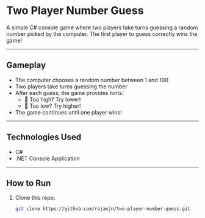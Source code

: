 # Two Player Number Guess

A simple C# console game where two players take turns guessing a random number picked by the computer. The first player to guess correctly wins the game!

---

## Gameplay

- The computer chooses a random number between 1 and 100
- Two players take turns guessing the number
- After each guess, the game provides hints:
  - 🔼 Too high? Try lower!
  - 🔽 Too low? Try higher!
- The game continues until one player wins!

---

## Technologies Used

- C#
- .NET Console Application

---

## How to Run

1. Clone this repo:
   ```bash
   git clone https://github.com/rojanjn/two-player-number-guess.git
